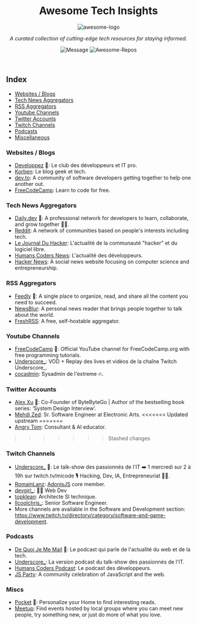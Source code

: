 <div align='center'>

# Awesome Tech Insights
![awesome-logo](https://github.com/sangimed/awesome-tech-insights/assets/857405/63618b3c-9f64-4b1b-bdb2-ff0fec5cf2e0)

_A curated collection of cutting-edge tech resources for staying informed._ <br>

![Message](https://img.shields.io/badge/I%20%E2%9D%A4%20-OpenSource-%23ff0055) ![Awesome-Repos](https://img.shields.io/badge/Awesome--repos-%23ff0055) 

</div> <br>

## Index

- [Websites / Blogs](#websites)
- [Tech News Aggregators](#tech-news-aggregators)
- [RSS Aggregators](#rss-aggregators)
- [Youtube Channels](#youtube-channels)
- [Twitter Accounts](#twitter-accounts)
- [Twitch Channels](#twitch-channels)
- [Podcasts](#podcasts)
- [Miscellaneous](#miscs)

### Websites / Blogs

- [Developpez](https://www.developpez.com/) 🌟: Le club des développeurs et IT pro.
- [Korben](https://korben.info/): Le blog geek et tech.
- [dev.to](https://dev.to/): A community of software developers getting together to help one another out.
- [FreeCodeCamp](https://www.freecodecamp.org/news/): Learn to code for free.

### Tech News Aggregators

- [Daily.dev](https://daily.dev/) 🌟: A professional network for developers to learn, collaborate, and grow together 👩‍💻.
- [Reddit](https://www.reddit.com/): A network of communities based on people's interests including tech.
- [Le Journal Du Hacker](https://www.journalduhacker.net/): L'actualité de la communauté "hacker" et du logiciel libre.
- [Humans Coders News](https://news.humancoders.com/): L'actualité des développeurs.
- [Hacker News](https://news.ycombinator.com/): A social news website focusing on computer science and entrepreneurship.

### RSS Aggregators

- [Feedly](https://feedly.com/) 🌟: A single place to organize, read, and share all the content you need to succeed.
- [NewsBlur](https://newsblur.com/): A personal news reader that brings people together to talk about the world.
- [FreshRSS](https://freshrss.org/): A free, self-hostable aggregator.

### Youtube Channels

- [FreeCodeCamp](https://www.youtube.com/@FreeCodeCamp) 🌟: Official YouTube channel for FreeCodeCamp.org with free programming tutorials.
- [Underscore_](https://www.youtube.com/@Underscore_): VOD + Replay des lives et vidéos de la chaîne Twitch Underscore_.
- [cocadmin](https://www.youtube.com/@cocadmin): Sysadmin de l'extreme 🔥.

### Twitter Accounts

- [Alex Xu](https://x.com/alexxubyte) 🌟: Co-Founder of ByteByteGo | Author of the bestselling book series: ‘System Design Interview’.
- [Mehdi Zed](https://x.com/jesuisundev): Sr. Software Engineer at Electronic Arts.
<<<<<<< Updated upstream
=======
- [Angry Tom](https://x.com/AngryTomtweets): Consultant & AI educator.
>>>>>>> Stashed changes

### Twitch Channels

- [Underscore_](https://www.twitch.tv/Micode) 🌟: Le talk-show des passionnés de l'IT ➡️ 1 mercredi sur 2 à 19h sur twitch.tv/micode 🎙 Hacking, Dev, IA, Entrepreneuriat 🧑‍💻.
- [RomainLanz](https://www.twitch.tv/romainlanz): [AdonisJS](https://adonisjs.com/) core member.
- [devgirl_](https://www.twitch.tv/devgirl_): 👩‍💻 Web Dev
- [topklean](https://www.twitch.tv/topklean): Architecte SI technique.
- [llcoolchris_](https://www.twitch.tv/llcoolchris_): Senior Software Engineer.
- More channels are available in the Software and Development section: https://www.twitch.tv/directory/category/software-and-game-development.

### Podcasts

- [De Quoi Je Me Mail](https://open.spotify.com/show/5JcrhwudXwLMft4hYuYOBi?si=ad4d0cec9cf94cac) 🌟: Le podcast qui parle de l'actualité du web et de la tech.
- [Underscore_](https://open.spotify.com/show/1sz1NhoHqbpXbzNlpOnFoz?si=03588253b757414d): La version podcast du talk-show des passionnés de l'IT.
- [Humans Coders Podcast](https://open.spotify.com/show/3tLO8LmKVl96cSp7J3INwh?si=3f978cdaf3d74019): Le podcast des développeurs.
- [JS Party](https://open.spotify.com/show/2ySVrxGkN6n6frMTo9Nsrt?si=e7d4f175b7564de6): A community celebration of JavaScript and the web.

### Miscs

- [Pocket](https://getpocket.com/home) 🌟: Personalize your Home to find interesting reads.
- [Meetup](https://www.meetup.com/): Find events hosted by local groups where you can meet new people, try something new, or just do more of what you love.

